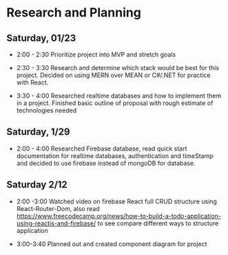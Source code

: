 # Research and Planning

## Saturday, 01/23  

* 2:00 - 2:30 Prioritize project into MVP and stretch goals

* 2:30 - 3:30 Research and determine which stack would be best for this project. Decided on using MERN over MEAN or C#/.NET for practice with React.

* 3:30 - 4:00 Researched realtime databases and how to implement them in a project. Finished basic outline of proposal with rough estimate of technologies needed

## Saturday, 1/29

* 2:00 - 4:00 Researched Firebase database, read quick start documentation for realtime databases, authentication and timeStamp and decided to use firebase instead of mongoDB for database.


## Saturday 2/12

* 2:00 -3:00 Watched video on firebase React full CRUD structure using React-Router-Dom, also read https://www.freecodecamp.org/news/how-to-build-a-todo-application-using-reactjs-and-firebase/ to see compare different ways to structure application

* 3:00-3:40 Planned out and created component diagram for project 
